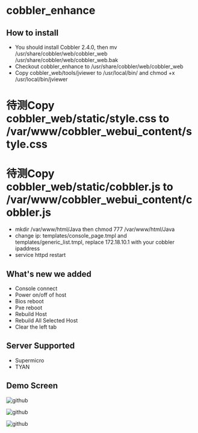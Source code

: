 cobbler_enhance
===============

How to install
--------------
  * You should install Cobbler 2.4.0, then mv /usr/share/cobbler/web/cobbler_web /usr/share/cobbler/web/cobbler_web.bak<br />
  * Checkout cobbler_enhance to /usr/share/cobbler/web/cobbler_web<br />
  * Copy cobbler_web/tools/jviewer to /usr/local/bin/ and chmod +x /usr/local/bin/jviewer<br />
  # 待测Copy cobbler_web/static/style.css to /var/www/cobbler_webui_content/style.css<br />
  # 待测Copy cobbler_web/static/cobbler.js to /var/www/cobbler_webui_content/cobbler.js<br />
  * mkdir /var/www/html/Java then chmod 777 /var/www/html/Java<br />
  * change ip: templates/console_page.tmpl and templates/generic_list.tmpl, replace 172.18.10.1 with your cobbler ipaddress <br />
  * service httpd restart<br />

What's new we added
-------------------
  * Console connect<br />
  * Power on/off of host<br />
  * Bios reboot<br />
  * Pxe reboot<br />
  * Rebuild Host<br />
  * Rebuild All Selected Host<br />
  * Clear the left tab<br />

Server Supported
-------------------
  * Supermicro<br />
  * TYAN<br />

Demo Screen
-----------
![github](http://raw.github.com/niuzhenguo/cobbler_enhance/master/screenshot/system.png)

![github](http://raw.github.com/niuzhenguo/cobbler_enhance/master/screenshot/console_redirection.png)

![github](http://raw.github.com/niuzhenguo/cobbler_enhance/master/screenshot/console.png)
